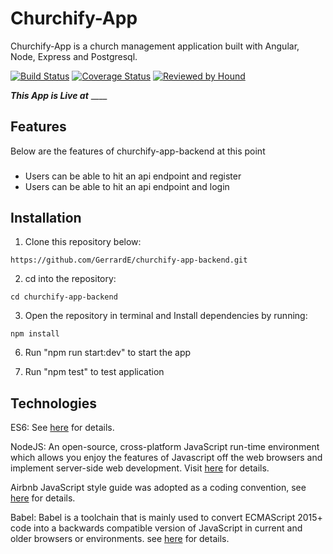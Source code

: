 # Churchify-App
Churchify-App is a church management application built with Angular, Node, Express and Postgresql.

[![Build Status](https://travis-ci.org/GerrardE/churchify-app-backend.svg?branch=develop)](https://travis-ci.org/GerrardE/churchify-app-backend) [![Coverage Status](https://coveralls.io/repos/github/GerrardE/churchify-app-backend/badge.svg?branch=develop)](https://coveralls.io/github/GerrardE/churchify-app-backend?branch=develop) [![Reviewed by Hound](https://img.shields.io/badge/Reviewed_by-Hound-8E64B0.svg)](https://houndci.com) 

**_This App is Live at_** ____

## Features
Below are the features of churchify-app-backend at this point

###
- Users can be able to hit an api endpoint and register <br>
- Users can be able to hit an api endpoint and login <br>

## Installation
1. Clone this repository below:
```
https://github.com/GerrardE/churchify-app-backend.git
```
2. cd into the repository:
```
cd churchify-app-backend
```
3. Open the repository in terminal and Install dependencies by running:
```
npm install
```

6. Run "npm run start:dev" to start the app

8. Run "npm test" to test application


## Technologies

ES6: See [here](https://en.wikipedia.org/wiki/ECMAScript) for details.

NodeJS: An open-source, cross-platform JavaScript run-time environment which allows you enjoy the features of Javascript off the web browsers and implement server-side web development. Visit [here](https://nodejs.org/en/) for details.

Airbnb JavaScript style guide was adopted as a coding convention, see [here](https://github.com/airbnb/javascript) for details.

Babel: Babel is a toolchain that is mainly used to convert ECMAScript 2015+ code into a backwards compatible version of JavaScript in current and older browsers or environments.  see [here](https://babeljs.io/docs/en/) for details.
